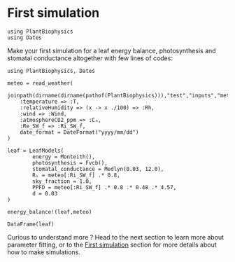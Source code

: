 # First simulation

```@setup usepkg
using PlantBiophysics
using Dates
```

Make your first simulation for a leaf energy balance, photosynthesis and stomatal conductance altogether with few lines of codes:

```@example usepkg
using PlantBiophysics, Dates

meteo = read_weather(
    joinpath(dirname(dirname(pathof(PlantBiophysics))),"test","inputs","meteo.csv"),
    :temperature => :T,
    :relativeHumidity => (x -> x ./100) => :Rh,
    :wind => :Wind,
    :atmosphereCO2_ppm => :Cₐ,
    :Re_SW_f => :Ri_SW_f,
    date_format = DateFormat("yyyy/mm/dd")
)

leaf = LeafModels(
        energy = Monteith(),
        photosynthesis = Fvcb(),
        stomatal_conductance = Medlyn(0.03, 12.0),
        Rₛ = meteo[:Ri_SW_f] .* 0.8,
        sky_fraction = 1.0,
        PPFD = meteo[:Ri_SW_f] .* 0.8 .* 0.48 .* 4.57,
        d = 0.03
)

energy_balance!(leaf,meteo)

DataFrame(leaf)
```

Curious to understand more ? Head to the next section to learn more about parameter fitting, or to the [First simulation](@ref) section for more details about how to make simulations.
